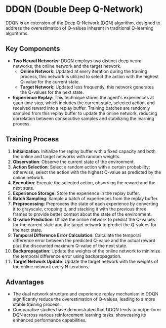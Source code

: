# DDQN (Double Deep Q-Network)

DDQN is an extension of the Deep Q-Network (DQN) algorithm, designed to address the overestimation of Q-values inherent in traditional Q-learning algorithms.

## Key Components
- **Two Neural Networks**: DDQN employs two distinct deep neural networks; the online network and the target network.
    - **Online Network**: Updated at every iteration during the training process, this network is utilized to select the action with the highest Q-value for the current state.
    - **Target Network**: Updated less frequently, this network generates the Q-values for the next state.
- **Experience Replay**: This technique stores the agent's experiences at each time step, which includes the current state, selected action, and received reward into a replay buffer. Training batches are randomly sampled from this replay buffer to update the online network, reducing correlation between consecutive samples and stabilizing the learning process.

## Training Process
1. **Initialization**: Initialize the replay buffer with a fixed capacity and both the online and target networks with random weights.
2. **Observation**: Observe the current state of the environment.
3. **Action Selection**: Select a random action with a certain probability; otherwise, select the action with the highest Q-value as predicted by the online network.
4. **Execution**: Execute the selected action, observing the reward and the next state.
5. **Experience Storage**: Store the experience in the replay buffer.
6. **Batch Sampling**: Sample a batch of experiences from the replay buffer.
7. **Preprocessing**: Preprocess the state of each experience by converting it to grayscale, cropping it, and stacking it with the previous three frames to provide better context about the state of the environment.
8. **Q-value Prediction**: Utilize the online network to predict the Q-values for the current state and the target network to predict the Q-values for the next state.
9. **Temporal Difference Error Calculation**: Calculate the temporal difference error between the predicted Q-value and the actual reward plus the discounted maximum Q-value of the next state.
10. **Backpropagation**: Update the weights of the online network to minimize the temporal difference error using backpropagation.
11. **Target Network Update**: Update the target network with the weights of the online network every N iterations.

## Advantages
- The dual network structure and experience replay mechanism in DDQN significantly reduce the overestimation of Q-values, leading to a more stable training process.
- Comparative studies have demonstrated that DDQN tends to outperform DQN across various reinforcement learning tasks, showcasing its enhanced performance capabilities.